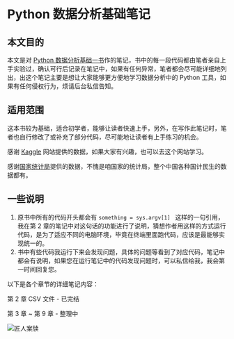 # Python 数据分析基础笔记

## 本文目的

本文是对 [Python 数据分析基础一书](https://www.ituring.com.cn/book/1912)作的笔记，书中的每一段代码都由笔者亲自上手实验过，确认可行后记录在笔记中，如果有任何异常，笔者都会尽可能详细地列出，出这个笔记主要是想让大家能够更方便地学习数据分析中的 Python 工具，如果有任何侵权行为，烦请后台私信告知。

## 适用范围

这本书较为基础，适合初学者，能够让读者快速上手，另外，在写作此笔记时，笔者也自行修改了或补充了部分代码，尽可能地让读者有上手练习的机会。

感谢 [Kaggle](https://www.kaggle.com) 网站提供的数据，如果大家有兴趣，也可以去这个网站学习。

感谢[国家统计局](http://www.stats.gov.cn)提供的数据，不愧是咱国家的统计局，整个中国各种国计民生的数据都有。

## 一些说明

1. 原书中所有的代码开头都会有 `something = sys.argv[1] ` 这样的一句引用，我在第 2 章的笔记中对这句话的功能进行了说明，猜想作者用这样的方式运行代码，是为了适应不同的电脑环境，毕竟在终端里面跑代码，应该是最能够实现统一的。
2. 书中有些代码我运行下来会发现问题，具体的问题等看到了对应代码，笔记中都会有说明，如果您在运行笔记中的代码发现问题时，可以私信给我，我会第一时间回复您。



以下是各个章节的详细笔记内容：

第 2 章 CSV 文件 - 已完结

第 3 章  ~ 第 9 章 - 整理中

![匠人案牍](https://tva1.sinaimg.cn/large/006tNbRwgy1gblxplchhxj3076076t96.jpg)